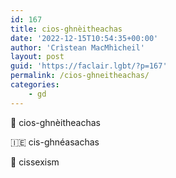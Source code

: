```yaml
---
id: 167
title: cios-ghnèitheachas
date: '2022-12-15T10:54:35+00:00'
author: 'Crìstean MacMhìcheil'
layout: post
guid: 'https://faclair.lgbt/?p=167'
permalink: /cios-ghneitheachas/
categories:
    - gd
---
```


&#x1f3f4;&#xe0067;&#xe0062;&#xe0073;&#xe0063;&#xe0074;&#xe007f; cios-ghnèitheachas

&#x1f1ee;&#x1f1ea; cis-ghnéasachas

&#x1f3f4;&#xe0067;&#xe0062;&#xe0065;&#xe006e;&#xe0067;&#xe007f; cissexism
